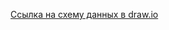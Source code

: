 [Сcылка на схему данных в draw.io](https://viewer.diagrams.net/?tags=%7B%7D&lightbox=1&highlight=0000ff&edit=_blank&layers=1&nav=1&title=%D0%94%D0%B8%D0%B0%D0%B3%D1%80%D0%B0%D0%BC%D0%BC%D0%B0%20%D0%B1%D0%B5%D0%B7%20%D0%BD%D0%B0%D0%B7%D0%B2%D0%B0%D0%BD%D0%B8%D1%8F.drawio#R%3Cmxfile%3E%3Cdiagram%20name%3D%22%D0%A1%D1%82%D1%80%D0%B0%D0%BD%D0%B8%D1%86%D0%B0%20%E2%80%94%201%22%20id%3D%22ycqyJdKULgwVlFHJJV2L%22%3E7Z1dc%2BI4FoZ%2FTap2L5ryt81lIOmd2Ul6MyG1Oz03W2oswDPGYozoQP%2F6kbAEBtnYBvxBpK5UNRJGCJ9XeuSjI%2BnOHM7X%2F4rBYvaMfBjeGZq%2FvjMf7gzDck2T%2FEdzNknOJ1NzvSRrGgd%2BkqnvM0bBD8gyNZa7Cny4PLgQIxTiYHGYOUZRBMf4IA%2FEMXo%2FvGyCwsNvXYApFDJGYxCKuf8LfDxLcj3D3ef%2FBIPpjH%2Bz7vSTd%2BaAX8x%2ByXIGfPSeyjIf78xhjBBOXs3XQxjS28fvS%2FK5zznv7ioWwwiX%2BcDi978MB%2F%2F%2F7V6L1%2BvJX6N%2FTyejTzq30HcQrthPHocBKXLJao03%2FFaQH7CgLzH4RrMGSwxizCxmaiSD2ACDIIIxydC36TAEi2WwvTzJmQWh%2FwQ2aIV5QTw1mARr6L8mBqPXEts9kcJokhY%2BIYWPWGXo2yAMphF5PSZ1pd84iOGS1OUJLDG7YobnIXs5CcJwiEIUb3%2BJ6QPoTcbbnxCjP2HqHWfswW8T8g67KzDGcJ17w%2FWdGUkLgGgOcbwhl3D5az0t%2FY8VwJqCo3GJv%2B91pbtOz05yZ2lV2exSwNQ83X3Z3uDkBbN5Jftbgv1PG%2F6VangwQ3Hwg5o7ZOZJi2Gbfg%2FmIYhI4wD%2BUdYAbbsDTVAIzfFjtHgD8RRilrFAARUjqYg9IH%2FkRgw1co9sUrEhSev7NPmjl8d4iCJiWKJEWgYkgniHVBQDjBas0BBOePkxu8309TeEMZozzfDqUhHyLN6EtxWDcUCMAOPRAoyDaJqSGtcpWGF0pL4I0dLKyetUixVVx3RlllaVWZ%2BobEFUL7%2Fkyor8ZByA8JV03yCabrsW1puDvS4ybbez17EhjzsLRO70JNyabhb4PiQdx%2BB9FmBIbUcveif8OuwyOmt%2BK9v8KXtzw5Y1Nitsb4DKpYGQ3IgIYNK2V5G%2FFBS0q%2BclonIEUQ0pqH4mr7Sfv7w1qS8On%2BTawTKRwFPySedIgLYcAlzn9z9W5f7ntCRLFtiIKl3FT5GfWpf1e5qfThf46ZUXVQ29G%2FQD%2FuGPBk9XVnj2BUV9AXNa2f%2Fevw5%2Fun%2F9h65p%2F%2BwUQiWQnZzItDSFzA%2BFzH4HkGnpCpm12N7Ssm3%2F4ZFpGYKiHucgCBUzW9WdpMwU3fSKmbfMTN3oAjQrOP8VNKt0XjnG%2F%2FjQzPD8z%2BjtTEHTVsxsWHaSMlOcMJiTb4yJwNTkdrHETk9um4bV404lhjS772YIzMvomXaZNSCtVX98RnPu6thJv7CrcU4Ob7K6miwl1Di2EX3ol85BZ1i38WnpS0wmq%2FPbEp3fzwwE15k8vlgYTcwn16CcE%2BMK%2B6pKKlVcE1Li9VB4KfFoXh9esiZpm8WLfW1%2F88V9yOVP0xfYy5bVS2yLXuKrT6zWj5duiEVCnLTq1lU4OTGB2TBOru2JvXGcyOo%2FtUX%2F6a8rEOEAb27jQaUbOpGQJKKzU5GkeZJkTus1jJIKHlAZUJJjsI%2BPEtEBOsIAr5bq2eQMuUhIFNFrqojSAlHs1onCvW0pJXxueyqlXab0JWWKI3o9CVOm8FamUbohE%2FlY4ojogP4U8hkt0g3P0BRFIHzc5w5iWh%2FIGbG%2F5gltRUGN8wfEeMPYwiJqUqYj5ok3v%2FEOgya%2B0kTP5smHdfrNh80u5d%2FTrSNI8vGV6PANPYNok7zxOQgPwLa%2FcA4i%2Fz9b0W7fSF3og%2BVs%2Bzt0lngBmN5zkkPGaJq3Uxm9J7kaY1lLtIrH8OTNZk5FzMmYe6XnZQs0hiHAwffDutTAFdH7uYjRH0TLKj6nuM8p2HzC65lu%2FuYTRr9fblSx24ilBvO3uvXEDQ0wL8SQU33DiIbHl9ffLuLGQ3UcWTd5cEQ35kuChFsZYrYbqZMnHAmHnCoQtBH3RQFd2o%2FUca69mcJt%2By4cWaNAHdGfqfzhZ8tFPqDwxQ0KKK0Cpf1YHVeFfortQkKguIagA9Jg%2FDDYLnd8uH97VCgpIxQJUaLCPruAkg4E67gq7lNsGDKyRHSBPsDlOA4WOECRekI5QzMSYkXFgHYCK%2B1H7Lii81PuiB1X1ihQV%2FR%2BDsPrbZv94WCiwj%2F5nVDhn52Aidc6TPi3KZgcNA0JYeKJns%2F7eEzv8%2B3Mz3dDKvLxxBPx0WQI6C5x1RDQg8jOg3hQJt6sUNB6oz895lEqjv7MG%2Bs0FP3pme0IovHY3p0GP2k9jd7xtBDNQiGS1AvfT%2FBguNG0XvLC2UvrhX30hY7S9n2gpVs908uPVD0%2B%2ByypKCukjo5KdMmOt4PE1Zj64pZ0vcPpkfCdCk8u3j5QOzKzVzYg2aqvRxKdsOqRp4aAZC8nSLEzAcleRhRq20887QYkJ01Dxkce0ZN6Uyve2g1HzpONhI8%2FFaJQpWbLhe60Ara0H47sVfCrSuBLy1uC%2BOHBwuMYj8Gidg88UzHyMaVfIRBVMaU2ppSOSK7twbVvKKYI7aI6U4pdV1WYclRaIx2CGFc6om37gXztnQpJLq%2BUqiw5WzmlimtEOmoxfhdYovOS2ntA6VfwgsoAE1mX4vdFJ%2Bhj5CuUVNSJhI8lauV9J1Bit48StfRebBgyokT0eb7EaBrDJV18fwOzKN3QiXQoMTS15r4TKPHaRomhib5OqYOQWdOQDyaGJjo7U1uEKY4US0RCjqgF913giKG3zxHRzyk5RyRdcm9oop%2FzGURgCmPFkXISkZAjok8U8AVQas%2FqYn2dnm5zLKfHTxioHBeuH68TuCIzlEOz3Ojh0n6m42fK0%2BU8wqNH24OHVuPCWdOQcfQgujR3S2GXKjj8Eu3IN6zgZywowNT6eFoEmNaDw3fPx2rCLNUuJKSLLvo4VVz4mWKRECfK29kFnLS%2BU7Whq91FxXYhI05EV%2BdoAcfE3MEPoDYYPVM2EoJFbTDaBbC0v2%2B1oatD5sWGISNZRI%2Fo4xwEoQLKGWqRECiiFzW919I8mY89zZg7NbFW5jBYr5%2F6lxTA3V6uVpInNc6xcaSpoUW9c2x6ziZunZljM0QXqORzbIasXlDeBdxihE67U2t5kpFvhGEoX2gjj6wFXGl%2Fas1QvlCxXcgIFdEXqqbWzhSLhDhRHtAu4KT9qTVDOUDFdiEjTjJCQmcoOuCJrXBSSiwS4kQdstQFnHRgQo2XrHiSahgS8sQU3Z9qQu1ctcgHFNMSlNHkKUupg5W%2B8m7kxOE2pU%2FZSZ3aw%2FR64hymnFN41gFmVdQclv7K609e76tIE5tUos7Td%2Fgpi4Wn7%2BQi7MLTd3TT65n9%2Fek7fK0b99s5xypOflNtx%2B8Yptuygk3PO9BwT9OsAh1nHtJ08RFiRcdOndK45Vmd0bhlltR47lmYl2rc8HqGm5r%2Btg41blhNa9xrVePnn4WX2fle86y0K%2BpuFwZf3LfmbZTSzEl4htlvRw7V%2B6f6jy%2FMOzDzwi5AOG%2FM1o7a%2FNnHypFkjBBOX07GtrNn5EN6xd8%3D%3C%2Fdiagram%3E%3C%2Fmxfile%3E)
